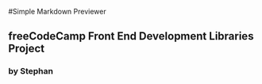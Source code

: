 #Simple Markdown Previewer

## freeCodeCamp Front End Development Libraries Project

### by Stephan
